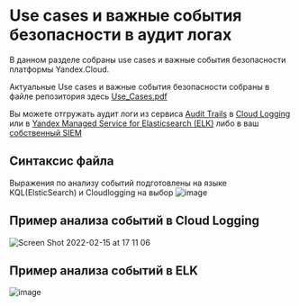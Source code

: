 # Use cases и важные события безопасности в аудит логах
В данном разделе собраны use cases и важные события безопасности платформы Yandex.Cloud.

Актуальные Use cases и важные события безопасности собраны в файле репозитория здесь [Use_Cases.pdf](https://github.com/yandex-cloud/yc-solution-library-for-security/blob/master/auditlogs/_use_cases_and_searches/Use_Cases.pdf)

Вы можете отгружать аудит логи из сервиса [Audit Trails](https://cloud.yandex.ru/docs/audit-trails/) в [Cloud Logging](https://cloud.yandex.ru/docs/audit-trails/operations/export-cloud-logging) или в [Yandex Managed Service for Elasticsearch (ELK)](https://github.com/yandex-cloud/yc-solution-library-for-security/tree/master/auditlogs/export-auditlogs-to-ELK_main) либо в ваш [собственный SIEM](https://cloud.yandex.ru/docs/audit-trails/concepts/export-siem)

## Синтаксис файла
Выражения по анализу событий подготовлены на языке KQL(ElsticSearch) и Cloudlogging на выбор
![image](https://user-images.githubusercontent.com/85429798/154081283-73beb685-ede4-47ab-896b-13c9fd4395aa.png)


## Пример анализа событий в Cloud Logging
![Screen Shot 2022-02-15 at 17 11 06](https://user-images.githubusercontent.com/85429798/154079879-db576283-3afb-4bc5-a1d7-4e7de9dcb987.png)

## Пример анализа событий в ELK
![image](https://user-images.githubusercontent.com/85429798/154079995-10c9d330-3e2e-4b7e-bc97-31a8b71611db.png)
